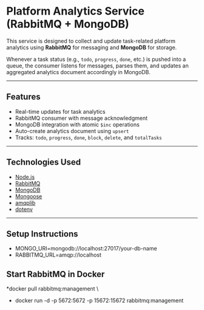 <!-- @format -->

# Platform Analytics Service (RabbitMQ + MongoDB)

This service is designed to collect and update task-related platform analytics using **RabbitMQ** for messaging and **MongoDB** for storage.

Whenever a task status (e.g., `todo`, `progress`, `done`, etc.) is pushed into a queue, the consumer listens for messages, parses them, and updates an aggregated analytics document accordingly in MongoDB.

---

## Features

- Real-time updates for task analytics
- RabbitMQ consumer with message acknowledgment
- MongoDB integration with atomic `$inc` operations
- Auto-create analytics document using `upsert`
- Tracks: `todo`, `progress`, `done`, `block`, `delete`, and `totalTasks`

---

## Technologies Used

- [Node.js](https://nodejs.org/)
- [RabbitMQ](https://www.rabbitmq.com/)
- [MongoDB](https://www.mongodb.com/)
- [Mongoose](https://mongoosejs.com/)
- [amqplib](https://www.npmjs.com/package/amqplib)
- [dotenv](https://www.npmjs.com/package/dotenv)

---

## Setup Instructions

* MONGO_URI=mongodb://localhost:27017/your-db-name
* RABBITMQ_URL=amqp://localhost

## Start RabbitMQ in Docker

*docker pull rabbitmq:management \
* docker run -d -p 5672:5672 -p 15672:15672 rabbitmq:management
